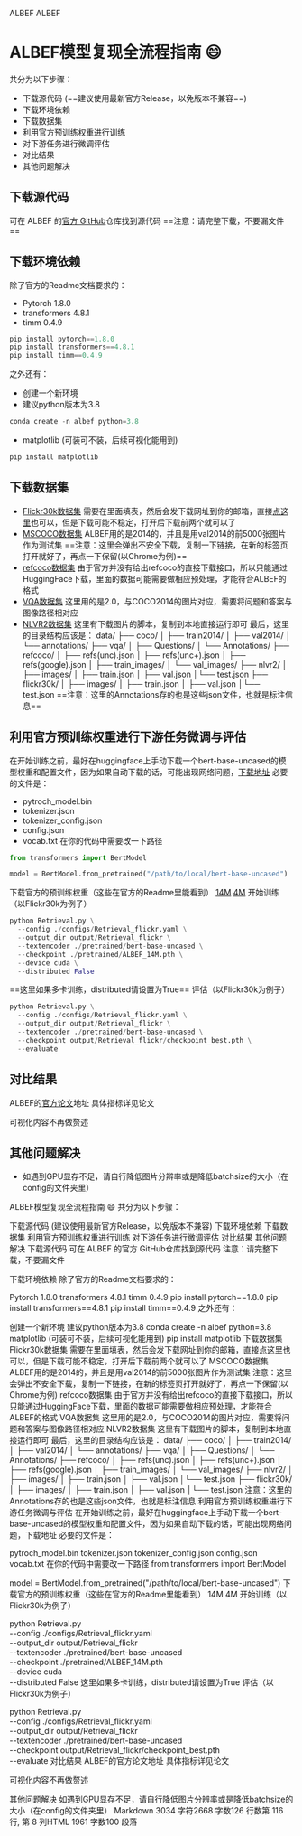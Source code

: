 ALBEF
ALBEF

# ALBEF模型复现全流程指南 :smile:


 共分为以下步骤：
 - 下载源代码 (==建议使用最新官方Release，以免版本不兼容==)
 - 下载环境依赖
 - 下载数据集
 - 利用官方预训练权重进行训练
 - 对下游任务进行微调评估
 - 对比结果
 - 其他问题解决
 
 ## 下载源代码
 可在 ALBEF 的[官方 GitHub](https://github.com/salesforce/ALBEF)仓库找到源代码
 ==注意：请完整下载，不要漏文件==
 
 ## 下载环境依赖
 除了官方的Readme文档要求的：
 - Pytorch 1.8.0
 - transformers 4.8.1
 - timm 0.4.9
 ```python
 pip install pytorch==1.8.0
 pip install transformers==4.8.1
 pip install timm==0.4.9
 ```
 之外还有：
 - 创建一个新环境
 - 建议python版本为3.8
 ```python
conda create -n albef python=3.8
 ```
 - matplotlib (可装可不装，后续可视化能用到)
 ```python
 pip install matplotlib
 ```
 ## 下载数据集
 - [Flickr30k数据集](http://shannon.cs.illinois.edu/DenotationGraph/)
   需要在里面填表，然后会发下载网址到你的邮箱，直接[点这里](http://shannon.cs.illinois.edu/DenotationGraph/data/index.html)也可以，但是下载可能不稳定，打开后下载前两个就可以了
- [MSCOCO数据集]( https://cocodataset.org/#download)
  ALBEF用的是2014的，并且是用val2014的前5000张图片作为测试集
  ==注意：这里会弹出不安全下载，复制一下链接，在新的标签页打开就好了，再点一下保留(以Chrome为例)==
 - [refcoco数据集](https://huggingface.co/datasets/jxu124/refcoco)
   由于官方并没有给出refcoco的直接下载接口，所以只能通过HuggingFace下载，里面的数据可能需要做相应预处理，才能符合ALBEF的格式
  - [VQA数据集](https://visualqa.org/download.html)
    这里用的是2.0，与COCO2014的图片对应，需要将问题和答案与图像路径相对应
- [NLVR2数据集](https://github.com/lil-lab/nlvr/tree/master/nlvr2)
   这里有下载图片的脚本，复制到本地直接运行即可
最后，这里的目录结构应该是：
data/
├── coco/
│   ├── train2014/
│   ├── val2014/
│   └── annotations/
├── vqa/
│   ├── Questions/
│   └── Annotations/
├── refcoco/
│   ├── refs(unc).json
│   ├── refs(unc+).json
│   ├── refs(google).json
│   ├── train_images/
│   └── val_images/
├── nlvr2/
│  ├── images/
│  ├── train.json
│  ├── val.json
│└── test.json
├──  flickr30k/ 
 │ ├── images/
 │ ├── train.json
 │ ├── val.json
 │└── test.json
 ==注意：这里的Annotations存的也是这些json文件，也就是标注信息==
 ## 利用官方预训练权重进行下游任务微调与评估
 在开始训练之前，最好在huggingface上手动下载一个bert-base-uncased的模型权重和配置文件，因为如果自动下载的话，可能出现网络问题，[下载地址](https://huggingface.co/google-bert/bert-base-uncased)
 必要的文件是：
 - pytroch_model.bin
 - tokenizer.json
 - tokenizer_config.json
 - config.json
 - vocab.txt
 在你的代码中需要改一下路径
 ```python
 from transformers import BertModel

model = BertModel.from_pretrained("/path/to/local/bert-base-uncased")
```
 下载官方的预训练权重（这些在官方的Readme里能看到）
 [14M](https://storage.googleapis.com/sfr-pcl-data-research/ALBEF/ALBEF.pth)
 [4M](https://storage.googleapis.com/sfr-pcl-data-research/ALBEF/ALBEF_4M.pth)
开始训练（以Flickr30k为例子）
```python
python Retrieval.py \
  --config ./configs/Retrieval_flickr.yaml \
  --output_dir output/Retrieval_flickr \
  --textencoder ./pretrained/bert-base-uncased \
  --checkpoint ./pretrained/ALBEF_14M.pth \
  --device cuda \
  --distributed False
```
==这里如果多卡训练，distributed请设置为True==
评估（以Flickr30k为例子）
```python
python Retrieval.py \
  --config ./configs/Retrieval_flickr.yaml \
  --output_dir output/Retrieval_flickr \
  --textencoder ./pretrained/bert-base-uncased \
  --checkpoint output/Retrieval_flickr/checkpoint_best.pth \
  --evaluate
```

## 对比结果
ALBEF的[官方论文](https://arxiv.org/pdf/2107.07651)地址
具体指标详见论文

可视化内容不再做赘述

## 其他问题解决
- 如遇到GPU显存不足，请自行降低图片分辨率或是降低batchsize的大小（在config的文件夹里）





ALBEF模型复现全流程指南 😄
共分为以下步骤：

下载源代码 (建议使用最新官方Release，以免版本不兼容)
下载环境依赖
下载数据集
利用官方预训练权重进行训练
对下游任务进行微调评估
对比结果
其他问题解决
下载源代码
可在 ALBEF 的官方 GitHub仓库找到源代码
注意：请完整下载，不要漏文件

下载环境依赖
除了官方的Readme文档要求的：

Pytorch 1.8.0
transformers 4.8.1
timm 0.4.9
pip install pytorch==1.8.0
pip install transformers==4.8.1
pip install timm==0.4.9
之外还有：

创建一个新环境
建议python版本为3.8
conda create -n albef python=3.8
matplotlib (可装可不装，后续可视化能用到)
pip install matplotlib
下载数据集
Flickr30k数据集
需要在里面填表，然后会发下载网址到你的邮箱，直接点这里也可以，但是下载可能不稳定，打开后下载前两个就可以了
MSCOCO数据集
ALBEF用的是2014的，并且是用val2014的前5000张图片作为测试集
注意：这里会弹出不安全下载，复制一下链接，在新的标签页打开就好了，再点一下保留(以Chrome为例)
refcoco数据集
由于官方并没有给出refcoco的直接下载接口，所以只能通过HuggingFace下载，里面的数据可能需要做相应预处理，才能符合ALBEF的格式
VQA数据集
这里用的是2.0，与COCO2014的图片对应，需要将问题和答案与图像路径相对应
NLVR2数据集
这里有下载图片的脚本，复制到本地直接运行即可
最后，这里的目录结构应该是：
data/
├── coco/
│ ├── train2014/
│ ├── val2014/
│ └── annotations/
├── vqa/
│ ├── Questions/
│ └── Annotations/
├── refcoco/
│ ├── refs(unc).json
│ ├── refs(unc+).json
│ ├── refs(google).json
│ ├── train_images/
│ └── val_images/
├── nlvr2/
│ ├── images/
│ ├── train.json
│ ├── val.json
│└── test.json
├── flickr30k/
│ ├── images/
│ ├── train.json
│ ├── val.json
│└── test.json
注意：这里的Annotations存的也是这些json文件，也就是标注信息
利用官方预训练权重进行下游任务微调与评估
在开始训练之前，最好在huggingface上手动下载一个bert-base-uncased的模型权重和配置文件，因为如果自动下载的话，可能出现网络问题，下载地址
必要的文件是：

pytroch_model.bin
tokenizer.json
tokenizer_config.json
config.json
vocab.txt
在你的代码中需要改一下路径
from transformers import BertModel

model = BertModel.from_pretrained("/path/to/local/bert-base-uncased")
下载官方的预训练权重（这些在官方的Readme里能看到）
14M
4M
开始训练（以Flickr30k为例子）

python Retrieval.py \
  --config ./configs/Retrieval_flickr.yaml \
  --output_dir output/Retrieval_flickr \
  --textencoder ./pretrained/bert-base-uncased \
  --checkpoint ./pretrained/ALBEF_14M.pth \
  --device cuda \
  --distributed False
这里如果多卡训练，distributed请设置为True
评估（以Flickr30k为例子）

python Retrieval.py \
  --config ./configs/Retrieval_flickr.yaml \
  --output_dir output/Retrieval_flickr \
  --textencoder ./pretrained/bert-base-uncased \
  --checkpoint output/Retrieval_flickr/checkpoint_best.pth \
  --evaluate
对比结果
ALBEF的官方论文地址
具体指标详见论文

可视化内容不再做赘述

其他问题解决
如遇到GPU显存不足，请自行降低图片分辨率或是降低batchsize的大小（在config的文件夹里）
Markdown 3034 字符2668 字数126 行数第 116 行, 第 8 列HTML 1961 字数100 段落
